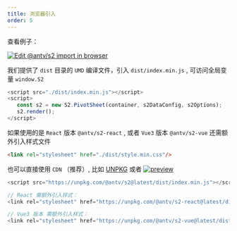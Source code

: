 ```yaml
---
title: 浏览器引入
order: 5
---
```


查看例子：

[![Edit @antv/s2 import in browser](https://codesandbox.io/static/img/play-codesandbox.svg)](https://codesandbox.io/s/antv-s2-liu-lan-qi-yin-ru-shi-li-z42iy6?fontsize=14&hidenavigation=1&theme=dark)

我们提供了 `dist` 目录的 `UMD` 编译文件，引入 `dist/index.min.js` , 可访问全局变量 `window.S2`

```ts
<script src="./dist/index.min.js"></script>
<script>
   const s2 = new S2.PivotSheet(container, s2DataConfig, s2Options);
   s2.render();
</script>
```

如果使用的是 `React` 版本 `@antv/s2-react` , 或者 `Vue3` 版本 `@antv/s2-vue` 还需额外引入样式文件

```html
<link rel="stylesheet" href="./dist/style.min.css"/>
```

也可以直接使用 `CDN` （推荐）, 比如 [UNPKG](https://unpkg.com/@antv/s2@latest) 或者 [![preview](https://data.jsdelivr.com/v1/package/npm/@antv/s2/badge)](https://www.jsdelivr.com/package/npm/@antv/s2)

```js
<script src="https://unpkg.com/@antv/s2@latest/dist/index.min.js"></script>

// React 需额外引入样式：
<link rel="stylesheet" href="https://unpkg.com/@antv/s2-react@latest/dist/style.min.css"/>

// Vue3 版本 需额外引入样式：
<link rel="stylesheet" href="https://unpkg.com/@antv/s2-vue@latest/dist/style.min.css"/>
```
